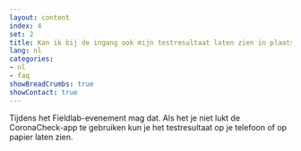 ```yaml
---
layout: content
index: 4
set: 2
title: Kan ik bij de ingang ook mijn testresultaat laten zien in plaats van de QR-code in de app?
lang: nl
categories:
- nl
- faq
showBreadCrumbs: true
showContact: true
---
```

Tijdens het Fieldlab-evenement mag dat. Als het je niet lukt de CoronaCheck-app te gebruiken kun je het testresultaat op je telefoon of op papier laten zien.
